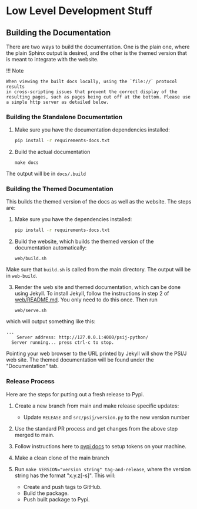 # Low Level Development Stuff

## Building the Documentation

There are two ways to build the documentation. One is the plain one, where
the plain Sphinx output is desired, and the other is the themed version that
is meant to integrate with the website.

!!! Note

    When viewing the built docs locally, using the `file://` protocol results
    in cross-scripting issues that prevent the correct display of the
    resulting pages, such as pages being cut off at the bottom. Please use
    a simple http server as detailed below.

### Building the Standalone Documentation

1. Make sure you have the documentation dependencies installed:
    ```sh
    pip install -r requirements-docs.txt
    ```

2.  Build the actual documentation
    ```
    make docs
    ```

The output will be in `docs/.build`


### Building the Themed Documentation

This builds the themed version of the docs as well as the website. The steps
are:

1. Make sure you have the dependencies installed:
    ```sh
    pip install -r requirements-docs.txt
    ```

2. Build the website, which builds the themed version of the documentation
automatically:
    ```
    web/build.sh
    ```

Make sure that `build.sh` is called from the main directory. The output will
be in `web-build`.

3. Render the web site and themed documentation, which can be done using Jekyll.
To install Jekyll, follow the instructions in step 2 of 
[web/README.md](web/README.md). You only need to do this once. Then run

    ```
    web/serve.sh
    ```

which will output something like this:
```
...
    Server address: http://127.0.0.1:4000/psij-python/
  Server running... press ctrl-c to stop.
```


Pointing your web browser to the URL printed by Jekyll will show the PSI/J
web site. The themed documentation will be found under the "Documentation"
tab.


### Release Process

Here are the steps for putting out a fresh release to Pypi.

1. Create a new branch from main and make release specific updates:
    * Update `RELEASE` and `src/psij/version.py` to the new version number

2. Use the standard PR process and get changes from the above step merged to main.

3. Follow instructions here to [pypi docs](https://pypi.org/help/#apitoken) to
   setup tokens on your machine.

4. Make a clean clone of the main branch

5. Run `make VERSION="version string" tag-and-release`, where the version string
   has the format "x.y.z[-s]". This will:
    * Create and push tags to GitHub.
    * Build the package.
    * Push built package to Pypi.
